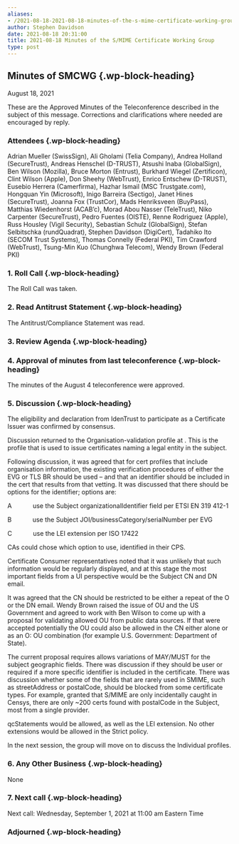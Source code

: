 ```yaml
---
aliases:
- /2021-08-18-2021-08-18-minutes-of-the-s-mime-certificate-working-group/
author: Stephen Davidson
date: 2021-08-18 20:31:00
title: 2021-08-18 Minutes of the S/MIME Certificate Working Group
type: post
---
```


## Minutes of SMCWG {.wp-block-heading}

August 18, 2021

These are the Approved Minutes of the Teleconference described in the subject of this message. Corrections and clarifications where needed are encouraged by reply.

### Attendees {.wp-block-heading}

Adrian Mueller (SwissSign), Ali Gholami (Telia Company), Andrea Holland (SecureTrust), Andreas Henschel (D-TRUST), Atsushi Inaba (GlobalSign), Ben Wilson (Mozilla), Bruce Morton (Entrust), Burkhard Wiegel (Zertificon), Clint Wilson (Apple), Don Sheehy (WebTrust), Enrico Entschew (D-TRUST), Eusebio Herrera (Camerfirma), Hazhar Ismail (MSC Trustgate.com), Hongquan Yin (Microsoft), Inigo Barreira (Sectigo), Janet Hines (SecureTrust), Joanna Fox (TrustCor), Mads Henriksveen (BuyPass), Matthias Wiedenhorst (ACAB’c), Morad Abou Nasser (TeleTrust), Niko Carpenter (SecureTrust), Pedro Fuentes (OISTE), Renne Rodriguez (Apple), Russ Housley (Vigil Security), Sebastian Schulz (GlobalSign), Stefan Selbitschka (rundQuadrat), Stephen Davidson (DigiCert), Tadahiko Ito (SECOM Trust Systems), Thomas Connelly (Federal PKI), Tim Crawford (WebTrust), Tsung-Min Kuo (Chunghwa Telecom), Wendy Brown (Federal PKI)

### 1. Roll Call {.wp-block-heading}

The Roll Call was taken.

### 2. Read Antitrust Statement {.wp-block-heading}

The Antitrust/Compliance Statement was read.

### 3. Review Agenda {.wp-block-heading}

### 4. Approval of minutes from last teleconference {.wp-block-heading}

The minutes of the August 4 teleconference were approved.

### 5. Discussion {.wp-block-heading}

The eligibility and declaration from IdenTrust to participate as a Certificate Issuer was confirmed by consensus.

Discussion returned to the Organisation-validation profile at . This is the profile that is used to issue certificates naming a legal entity in the subject.

Following discussion, it was agreed that for cert profiles that include organisation information, the existing verification procedures of either the EVG or TLS BR should be used – and that an identifier should be included in the cert that results from that vetting. It was discussed that there should be options for the identifier; options are:

A            use the Subject organizationalIdentifier field per ETSI EN 319 412-1

B            use the Subject JOI/businessCategory/serialNumber per EVG

C            use the LEI extension per ISO 17422

CAs could chose which option to use, identified in their CPS.

Certificate Consumer representatives noted that it was unlikely that such information would be regularly displayed, and at this stage the most important fields from a UI perspective would be the Subject CN and DN email.

It was agreed that the CN should be restricted to be either a repeat of the O or the DN email. Wendy Brown raised the issue of OU and the US Government and agreed to work with Ben Wilson to come up with a proposal for validating allowed OU from public data sources. If that were accepted potentially the OU could also be allowed in the CN either alone or as an O: OU combination (for example U.S. Government: Department of State).

The current proposal requires allows variations of MAY/MUST for the subject geographic fields. There was discussion if they should be user or required if a more specific identifier is included in the certificate. There was discussion whether some of the fields that are rarely used in SMIME, such as streetAddress or postalCode, should be blocked from some certificate types. For example, granted that S/MIME are only incidentally caught in Censys, there are only ~200 certs found with postalCode in the Subject, most from a single provider.

qcStatements would be allowed, as well as the LEI extension. No other extensions would be allowed in the Strict policy.

In the next session, the group will move on to discuss the Individual profiles.

### 6. Any Other Business {.wp-block-heading}

None

### 7. Next call {.wp-block-heading}

Next call: Wednesday, September 1, 2021 at 11:00 am Eastern Time

### Adjourned {.wp-block-heading}